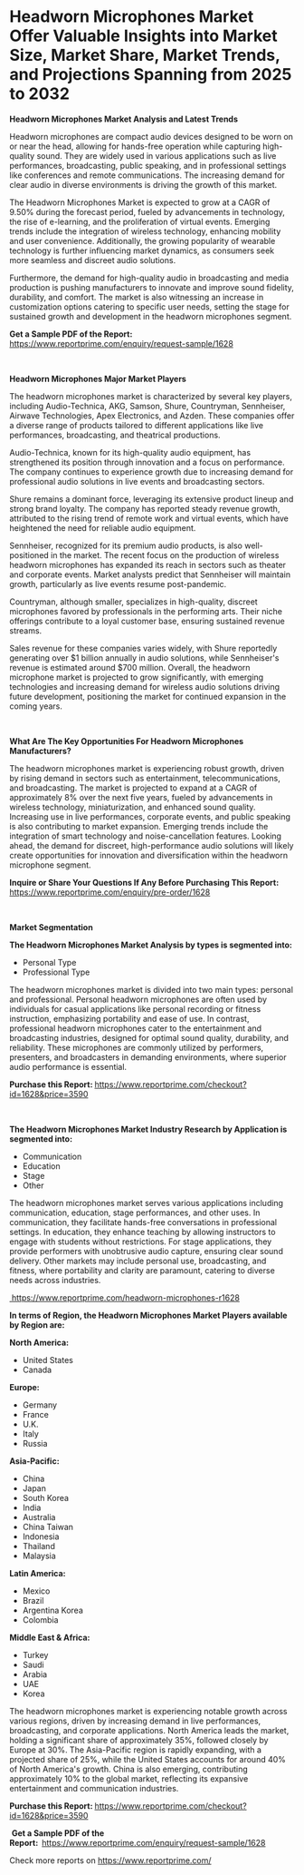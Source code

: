 <p><h1>Headworn Microphones Market Offer Valuable Insights into Market Size, Market Share, Market Trends, and Projections Spanning from 2025 to 2032</h1></p><p><strong>Headworn Microphones Market Analysis and Latest Trends</strong></p>
<p><p>Headworn microphones are compact audio devices designed to be worn on or near the head, allowing for hands-free operation while capturing high-quality sound. They are widely used in various applications such as live performances, broadcasting, public speaking, and in professional settings like conferences and remote communications. The increasing demand for clear audio in diverse environments is driving the growth of this market.</p><p>The Headworn Microphones Market is expected to grow at a CAGR of 9.50% during the forecast period, fueled by advancements in technology, the rise of e-learning, and the proliferation of virtual events. Emerging trends include the integration of wireless technology, enhancing mobility and user convenience. Additionally, the growing popularity of wearable technology is further influencing market dynamics, as consumers seek more seamless and discreet audio solutions. </p><p>Furthermore, the demand for high-quality audio in broadcasting and media production is pushing manufacturers to innovate and improve sound fidelity, durability, and comfort. The market is also witnessing an increase in customization options catering to specific user needs, setting the stage for sustained growth and development in the headworn microphones segment.</p></p>
<p><strong>Get a Sample PDF of the Report:&nbsp;</strong> <a href="https://www.reportprime.com/enquiry/request-sample/1628?utm_campaign=2197&utm_medium=2&utm_source=Github&utm_content=ia&utm_term=18032025&utm_id=headworn-microphones">https://www.reportprime.com/enquiry/request-sample/1628</a></p>
<p>&nbsp;</p>
<p><strong>Headworn Microphones Major Market Players</strong></p>
<p><p>The headworn microphones market is characterized by several key players, including Audio-Technica, AKG, Samson, Shure, Countryman, Sennheiser, Airwave Technologies, Apex Electronics, and Azden. These companies offer a diverse range of products tailored to different applications like live performances, broadcasting, and theatrical productions.</p><p>Audio-Technica, known for its high-quality audio equipment, has strengthened its position through innovation and a focus on performance. The company continues to experience growth due to increasing demand for professional audio solutions in live events and broadcasting sectors. </p><p>Shure remains a dominant force, leveraging its extensive product lineup and strong brand loyalty. The company has reported steady revenue growth, attributed to the rising trend of remote work and virtual events, which have heightened the need for reliable audio equipment.</p><p>Sennheiser, recognized for its premium audio products, is also well-positioned in the market. The recent focus on the production of wireless headworn microphones has expanded its reach in sectors such as theater and corporate events. Market analysts predict that Sennheiser will maintain growth, particularly as live events resume post-pandemic.</p><p>Countryman, although smaller, specializes in high-quality, discreet microphones favored by professionals in the performing arts. Their niche offerings contribute to a loyal customer base, ensuring sustained revenue streams.</p><p>Sales revenue for these companies varies widely, with Shure reportedly generating over $1 billion annually in audio solutions, while Sennheiser's revenue is estimated around $700 million. Overall, the headworn microphone market is projected to grow significantly, with emerging technologies and increasing demand for wireless audio solutions driving future development, positioning the market for continued expansion in the coming years.</p></p>
<p>&nbsp;</p>
<p><strong>What Are The Key Opportunities For Headworn Microphones Manufacturers?</strong></p>
<p><p>The headworn microphones market is experiencing robust growth, driven by rising demand in sectors such as entertainment, telecommunications, and broadcasting. The market is projected to expand at a CAGR of approximately 8% over the next five years, fueled by advancements in wireless technology, miniaturization, and enhanced sound quality. Increasing use in live performances, corporate events, and public speaking is also contributing to market expansion. Emerging trends include the integration of smart technology and noise-cancellation features. Looking ahead, the demand for discreet, high-performance audio solutions will likely create opportunities for innovation and diversification within the headworn microphone segment.</p></p>
<p><strong>Inquire or Share Your Questions If Any Before Purchasing This Report:</strong> <a href="https://www.reportprime.com/enquiry/pre-order/1628?utm_campaign=2197&utm_medium=2&utm_source=Github&utm_content=ia&utm_term=18032025&utm_id=headworn-microphones">https://www.reportprime.com/enquiry/pre-order/1628</a></p>
<p>&nbsp;</p>
<p><strong>Market Segmentation</strong></p>
<p><strong>The Headworn Microphones Market Analysis by types is segmented into:</strong></p>
<p><ul><li>Personal Type</li><li>Professional Type</li></ul></p>
<p><p>The headworn microphones market is divided into two main types: personal and professional. Personal headworn microphones are often used by individuals for casual applications like personal recording or fitness instruction, emphasizing portability and ease of use. In contrast, professional headworn microphones cater to the entertainment and broadcasting industries, designed for optimal sound quality, durability, and reliability. These microphones are commonly utilized by performers, presenters, and broadcasters in demanding environments, where superior audio performance is essential.</p></p>
<p><strong>Purchase this Report:&nbsp;</strong><a href="https://www.reportprime.com/checkout?id=1628&price=3590&utm_campaign=2197&utm_medium=2&utm_source=Github&utm_content=ia&utm_term=18032025&utm_id=headworn-microphones">https://www.reportprime.com/checkout?id=1628&price=3590</a></p>
<p>&nbsp;</p>
<p><strong>The Headworn Microphones Market Industry Research by Application is segmented into:</strong></p>
<p><ul><li>Communication</li><li>Education</li><li>Stage</li><li>Other</li></ul></p>
<p><p>The headworn microphones market serves various applications including communication, education, stage performances, and other uses. In communication, they facilitate hands-free conversations in professional settings. In education, they enhance teaching by allowing instructors to engage with students without restrictions. For stage applications, they provide performers with unobtrusive audio capture, ensuring clear sound delivery. Other markets may include personal use, broadcasting, and fitness, where portability and clarity are paramount, catering to diverse needs across industries.</p></p>
<p><a href="https://www.reportprime.com/headworn-microphones-r1628?utm_campaign=2197&utm_medium=2&utm_source=Github&utm_content=ia&utm_term=18032025&utm_id=headworn-microphones">&nbsp;https://www.reportprime.com/headworn-microphones-r1628</a></p>
<p><strong>In terms of Region, the Headworn Microphones Market Players available by Region are:</strong></p>
<p>
    <p> <strong> North America: </strong>
        <ul>
            <li>United States</li>
            <li>Canada</li>
        </ul>
        </p> 
    <p> <strong> Europe: </strong>
        <ul>
            <li>Germany</li>
            <li>France</li>
            <li>U.K.</li>
            <li>Italy</li>
            <li>Russia</li>
        </ul>
        </p> 
    <p> <strong> Asia-Pacific: </strong>
        <ul>
            <li>China</li>
            <li>Japan</li>
            <li>South Korea</li>
            <li>India</li>
            <li>Australia</li>
            <li>China Taiwan</li>
            <li>Indonesia</li>
            <li>Thailand</li>
            <li>Malaysia</li>
        </ul>
        </p> 
    <p> <strong> Latin America: </strong>
        <ul>
            <li>Mexico</li>
            <li>Brazil</li>
            <li>Argentina Korea</li>
            <li>Colombia</li>
        </ul>
        </p> 
    <p> <strong> Middle East & Africa: </strong>
        <ul>
            <li>Turkey</li>
            <li>Saudi</li>
            <li>Arabia</li>
            <li>UAE</li>
            <li>Korea</li>
        </ul>
    </p>
    </p>
<p><p>The headworn microphones market is experiencing notable growth across various regions, driven by increasing demand in live performances, broadcasting, and corporate applications. North America leads the market, holding a significant share of approximately 35%, followed closely by Europe at 30%. The Asia-Pacific region is rapidly expanding, with a projected share of 25%, while the United States accounts for around 40% of North America's growth. China is also emerging, contributing approximately 10% to the global market, reflecting its expansive entertainment and communication industries.</p></p>
<p><strong>Purchase this Report: </strong><a href="https://www.reportprime.com/checkout?id=1628&price=3590&utm_campaign=2197&utm_medium=2&utm_source=Github&utm_content=ia&utm_term=18032025&utm_id=headworn-microphones">https://www.reportprime.com/checkout?id=1628&price=3590</a></p>
<p>&nbsp;<strong>Get a Sample PDF of the Report:&nbsp;&nbsp;</strong><a href="https://www.reportprime.com/enquiry/request-sample/1628?utm_campaign=2197&utm_medium=2&utm_source=Github&utm_content=ia&utm_term=18032025&utm_id=headworn-microphones">https://www.reportprime.com/enquiry/request-sample/1628</a></p>
<p><strong></strong></p>
<p>Check more reports on <a href="https://www.reportprime.com/?utm_campaign=2197&utm_medium=2&utm_source=Github&utm_content=ia&utm_term=18032025&utm_id=headworn-microphones">https://www.reportprime.com/</a></p>